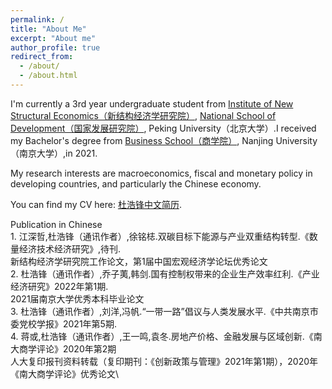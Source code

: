 ```yaml
---
permalink: /
title: "About Me"
excerpt: "About me"
author_profile: true
redirect_from: 
  - /about/
  - /about.html
---
```

I'm currently a 3rd year undergraduate student from [ Institute of New Structural Economics（新结构经济学研究院）](https://www.nse.pku.edu.cn/), [ National School of Development（国家发展研究院）](https://nsd.pku.edu.cn/), Peking University（北京大学）.I received my Bachelor's degree from [Business School（商学院）](https://nubs.nju.edu.cn/), Nanjing University（南京大学）,in 2021.

My research interests are macroeconomics, fiscal and monetary policy in developing countries, and particularly the Chinese economy.

You can find my CV here: [杜浩锋中文简历](../assets/杜浩锋中文简历.pdf).

Publication in Chinese\
​1. 江深哲,杜浩锋（通讯作者）,徐铭梽.双碳目标下能源与产业双重结构转型.《数量经济技术经济研究》,待刊.\
        新结构经济学研究院工作论文，第1届中国宏观经济学论坛优秀论文\
2. 杜浩锋（通讯作者）,乔子荑,韩剑.国有控制权带来的企业生产效率红利.《产业经济研究》2022年第1期.\
        2021届南京大学优秀本科毕业论文\
3. 杜浩锋（通讯作者）,刘洋,冯帆.“一带一路”倡议与人类发展水平.《中共南京市委党校学报》2021年第5期.\
4. 蒋或,杜浩锋（通讯作者）,王一鸣,袁冬.房地产价格、金融发展与区域创新.《南大商学评论》2020年第2期\
        人大复印报刊资料转载（复印期刊：《创新政策与管理》2021年第1期），2020年《南大商学评论》优秀论文\

